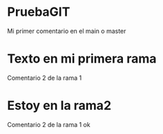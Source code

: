 # PruebaGIT
Mi primer comentario en el main o master
# Texto en mi primera rama
Comentario 2 de la rama 1
# Estoy en la rama2
Comentario 2 de la rama 1 ok

